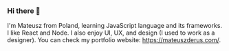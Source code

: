### Hi there 👋

I'm Mateusz from Poland, learning JavaScript language and its frameworks. I like React and Node. I also enjoy UI, UX, and design (I used to work as a designer).
You can check my portfolio website: https://mateuszderus.com/.
